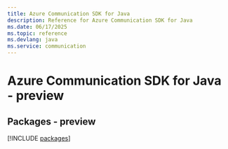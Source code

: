 ```yaml
---
title: Azure Communication SDK for Java
description: Reference for Azure Communication SDK for Java
ms.date: 06/17/2025
ms.topic: reference
ms.devlang: java
ms.service: communication
---
```

# Azure Communication SDK for Java - preview
## Packages - preview
[!INCLUDE [packages](communication-index.md)]